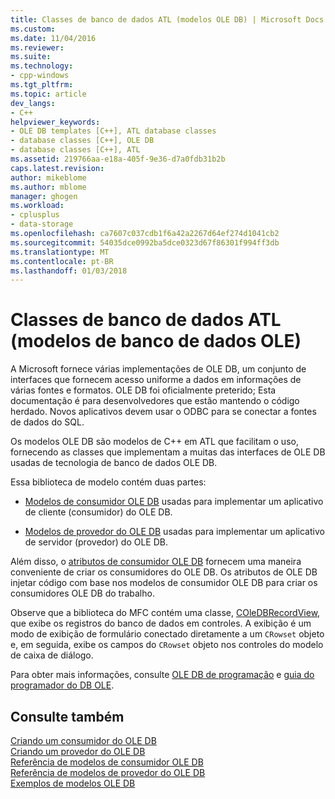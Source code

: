 ```yaml
---
title: Classes de banco de dados ATL (modelos OLE DB) | Microsoft Docs
ms.custom: 
ms.date: 11/04/2016
ms.reviewer: 
ms.suite: 
ms.technology:
- cpp-windows
ms.tgt_pltfrm: 
ms.topic: article
dev_langs:
- C++
helpviewer_keywords:
- OLE DB templates [C++], ATL database classes
- database classes [C++], OLE DB
- database classes [C++], ATL
ms.assetid: 219766aa-e18a-405f-9e36-d7a0fdb31b2b
caps.latest.revision: 
author: mikeblome
ms.author: mblome
manager: ghogen
ms.workload:
- cplusplus
- data-storage
ms.openlocfilehash: ca7607c037cdb1f6a42a2267d64ef274d1041cb2
ms.sourcegitcommit: 54035dce0992ba5dce0323d67f86301f994ff3db
ms.translationtype: MT
ms.contentlocale: pt-BR
ms.lasthandoff: 01/03/2018
---
```

# <a name="atl-database-classes-ole-db-templates"></a>Classes de banco de dados ATL (modelos de banco de dados OLE)
A Microsoft fornece várias implementações de OLE DB, um conjunto de interfaces que fornecem acesso uniforme a dados em informações de várias fontes e formatos.  OLE DB foi oficialmente preterido; Esta documentação é para desenvolvedores que estão mantendo o código herdado. Novos aplicativos devem usar o ODBC para se conectar a fontes de dados do SQL.
  
 Os modelos OLE DB são modelos de C++ em ATL que facilitam o uso, fornecendo as classes que implementam a muitas das interfaces de OLE DB usadas de tecnologia de banco de dados OLE DB.  
  
 Essa biblioteca de modelo contém duas partes:  
  
-   [Modelos de consumidor OLE DB](../data/oledb/ole-db-consumer-templates-cpp.md) usadas para implementar um aplicativo de cliente (consumidor) do OLE DB.  
  
-   [Modelos de provedor do OLE DB](../data/oledb/ole-db-provider-templates-cpp.md) usadas para implementar um aplicativo de servidor (provedor) do OLE DB.  
  
 Além disso, o [atributos de consumidor OLE DB](../windows/ole-db-consumer-attributes.md) fornecem uma maneira conveniente de criar os consumidores do OLE DB. Os atributos de OLE DB injetar código com base nos modelos de consumidor OLE DB para criar os consumidores OLE DB do trabalho.  
  
 Observe que a biblioteca do MFC contém uma classe, [COleDBRecordView](../mfc/reference/coledbrecordview-class.md), que exibe os registros do banco de dados em controles. A exibição é um modo de exibição de formulário conectado diretamente a um `CRowset` objeto e, em seguida, exibe os campos do `CRowset` objeto nos controles do modelo de caixa de diálogo.  
  
 Para obter mais informações, consulte [OLE DB de programação](../data/oledb/ole-db-programming.md) e [guia do programador do DB OLE](http://go.microsoft.com/fwlink/p/?linkid=121548).  
  
## <a name="see-also"></a>Consulte também  
 [Criando um consumidor do OLE DB](../data/oledb/creating-an-ole-db-consumer.md)   
 [Criando um provedor do OLE DB](../data/oledb/creating-an-ole-db-provider.md)   
 [Referência de modelos de consumidor OLE DB](../data/oledb/ole-db-consumer-templates-reference.md)   
 [Referência de modelos de provedor do OLE DB](../data/oledb/ole-db-provider-templates-reference.md)   
 [Exemplos de modelos OLE DB](http://msdn.microsoft.com/en-us/08958863-0b5f-41ad-ae99-fca7440c553c)